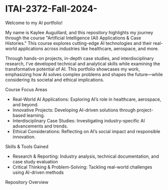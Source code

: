 # ITAI-2372-Fall-2024-

Welcome to my AI portfolio! 

My name is Kaylee Auguillard, and this repository highlights my journey through the course "Artificial Intelligence (AI) Applications & Case Histories." This course explores cutting-edge AI technologies and their real-world applications across industries like healthcare, aerospace, and more.

Through hands-on projects, in-depth case studies, and interdisciplinary research, I’ve developed technical and analytical skills while examining the transformative potential of AI. This portfolio showcases my work, emphasizing how AI solves complex problems and shapes the future—while considering its societal and ethical implications.



Course Focus Areas
- Real-World AI Applications: Exploring AI’s role in healthcare, aerospace, and beyond.
- Innovative Projects: Developing AI-driven solutions through project-based learning.
- Interdisciplinary Case Studies: Investigating industry-specific AI advancements and trends.
- Ethical Considerations: Reflecting on AI’s social impact and responsible innovation.


Skills & Tools Gained
- Research & Reporting: Industry analysis, technical documentation, and case study evaluation
- Critical Thinking & Problem-Solving: Tackling real-world challenges using AI-driven methods

Repository Overview
